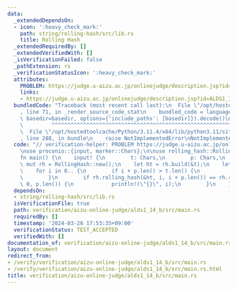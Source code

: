 ```yaml
---
data:
  _extendedDependsOn:
  - icon: ':heavy_check_mark:'
    path: string/rolling-hash/src/lib.rs
    title: Rolling Hash
  _extendedRequiredBy: []
  _extendedVerifiedWith: []
  _isVerificationFailed: false
  _pathExtension: rs
  _verificationStatusIcon: ':heavy_check_mark:'
  attributes:
    PROBLEM: https://judge.u-aizu.ac.jp/onlinejudge/description.jsp?id=ALDS1_14_B
    links:
    - https://judge.u-aizu.ac.jp/onlinejudge/description.jsp?id=ALDS1_14_B
  bundledCode: "Traceback (most recent call last):\n  File \"/opt/hostedtoolcache/Python/3.11.4/x64/lib/python3.11/site-packages/onlinejudge_verify/documentation/build.py\"\
    , line 71, in _render_source_code_stat\n    bundled_code = language.bundle(stat.path,\
    \ basedir=basedir, options={'include_paths': [basedir]}).decode()\n          \
    \         ^^^^^^^^^^^^^^^^^^^^^^^^^^^^^^^^^^^^^^^^^^^^^^^^^^^^^^^^^^^^^^^^^^^^^^^^^^^^^^^^^\n\
    \  File \"/opt/hostedtoolcache/Python/3.11.4/x64/lib/python3.11/site-packages/onlinejudge_verify/languages/rust.py\"\
    , line 288, in bundle\n    raise NotImplementedError\nNotImplementedError\n"
  code: "// verification-helper: PROBLEM https://judge.u-aizu.ac.jp/onlinejudge/description.jsp?id=ALDS1_14_B\n\
    \nuse proconio::{input, marker::Chars};\n\nuse rolling_hash::RollingHash;\n\n\
    fn main() {\n    input! {\n        t: Chars,\n        p: Chars,\n    }\n    let\
    \ mut rh = RollingHash::new();\n    let ht = rh.build(&t);\n    let hp = rh.build(&p);\n\
    \    for i in 0.. {\n        if i + p.len() > t.len() {\n            break;\n\
    \        }\n        if rh.rolling_hash(&ht, i, i + p.len()) == rh.rolling_hash(&hp,\
    \ 0, p.len()) {\n            println!(\"{}\", i);\n        }\n    }\n}\n"
  dependsOn:
  - string/rolling-hash/src/lib.rs
  isVerificationFile: true
  path: verification/aizu-online-judge/alds1_14_b/src/main.rs
  requiredBy: []
  timestamp: '2024-03-28 17:53:35+09:00'
  verificationStatus: TEST_ACCEPTED
  verifiedWith: []
documentation_of: verification/aizu-online-judge/alds1_14_b/src/main.rs
layout: document
redirect_from:
- /verify/verification/aizu-online-judge/alds1_14_b/src/main.rs
- /verify/verification/aizu-online-judge/alds1_14_b/src/main.rs.html
title: verification/aizu-online-judge/alds1_14_b/src/main.rs
---
```


